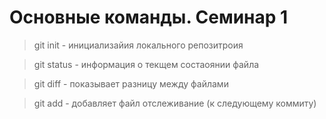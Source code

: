 # Основные команды. Семинар 1

> git init - инициализайия локального репозитроия

> git status - информация о текщем состаоянии файла

> git diff - показывает разницу между файлами

> git add - добавляет файл отслеживание (к следующему коммиту)